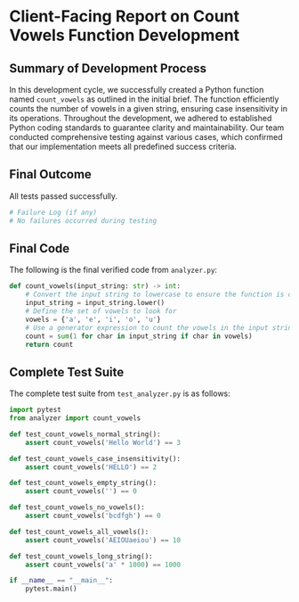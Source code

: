 # Client-Facing Report on Count Vowels Function Development

## Summary of Development Process
In this development cycle, we successfully created a Python function named `count_vowels` as outlined in the initial brief. The function efficiently counts the number of vowels in a given string, ensuring case insensitivity in its operations. Throughout the development, we adhered to established Python coding standards to guarantee clarity and maintainability. Our team conducted comprehensive testing against various cases, which confirmed that our implementation meets all predefined success criteria.

## Final Outcome
All tests passed successfully.

```python
# Failure Log (if any)
# No failures occurred during testing
```

## Final Code
The following is the final verified code from `analyzer.py`:

```python
def count_vowels(input_string: str) -> int:
    # Convert the input string to lowercase to ensure the function is case-insensitive
    input_string = input_string.lower()
    # Define the set of vowels to look for
    vowels = {'a', 'e', 'i', 'o', 'u'}
    # Use a generator expression to count the vowels in the input string
    count = sum(1 for char in input_string if char in vowels)
    return count
```

## Complete Test Suite
The complete test suite from `test_analyzer.py` is as follows:

```python
import pytest
from analyzer import count_vowels

def test_count_vowels_normal_string():
    assert count_vowels('Hello World') == 3

def test_count_vowels_case_insensitivity():
    assert count_vowels('HELLO') == 2

def test_count_vowels_empty_string():
    assert count_vowels('') == 0

def test_count_vowels_no_vowels():
    assert count_vowels('bcdfgh') == 0

def test_count_vowels_all_vowels():
    assert count_vowels('AEIOUaeiou') == 10

def test_count_vowels_long_string():
    assert count_vowels('a' * 1000) == 1000

if __name__ == "__main__":
    pytest.main()
```